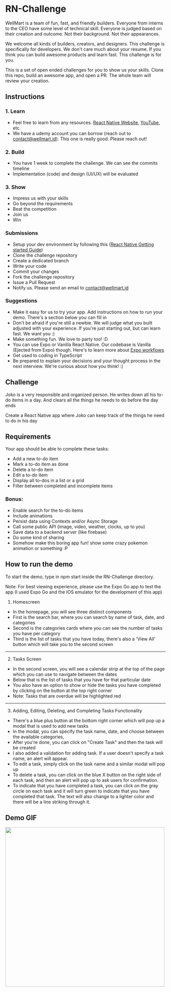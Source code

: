# RN-Challenge
WellMart is a team of fun, fast, and friendly builders. Everyone from interns to the CEO have some level of technical skill. Everyone is judged based on their creation and outcome. Not their background. Not their appearances.

We welcome all kinds of builders, creators, and designers. This challenge is specifically for developers. We don't care much about your resume. If you think you can build awesome products and learn fast. This challenge is for you.

This is a set of open ended challenges for you to show us your skills. Clone this repo, build an awesome app, and open a PR. The whole team will review your creation.

## Instructions
### 1. Learn
- Feel free to learn from any resources. [React Native Website](https://reactnative.dev), [YouTube](https://www.youtube.com/results?search_query=react+native+tutorial), etc. 
- We have a udemy account you can borrow (reach out to contact@wellmart.id). This one is really good. Please reach out!

### 2. Build
- You have 1 week to complete the challenge. We can see the commits timeline
- Implementation (code) and design (UI/UX) will be evaluated

### 3. Show
- Impress us with your skills
- Go beyond the requirements
- Beat the competition
- Join us
- Win

### Submissions
- Setup your dev environment by following this ([React Native Getting started Guide](https://reactnative.dev/docs/getting-started))
- Clone the challenge repository
- Create a dedicated branch
- Write your code
- Commit your changes
- Fork the challenge repository
- Issue a Pull Request
- Notify us. Please send an email to contact@wellmart.id

### Suggestions
- Make it easy for us to try your app. Add instructions on how to run your demo. There's a section below you can fill in
- Don't be afraid if you're still a newbie. We will judge what you built adjusted with your experience. If you're just starting out, but can learn fast. We want you :)
- Make something fun. We love to party too! :D
- You can use Expo or Vanilla React Native. Our codebase is Vanilla (Ejected from Expo) though. Here's to learn more about [Expo workflows](https://docs.expo.io/introduction/managed-vs-bare/)
- Get used to coding in TypeScript
- Be prepared to explain your decisions and your thought process in the next interview. We're curious about how you think! :)

## Challenge
Joko is a very responsible and organized person. He writes down all his to-do items in a day. And clears all the things he needs to do before the day ends

Create a React Native app where Joko can keep track of the things he need to do in his day

## Requirements
Your app should be able to complete these tasks:
- Add a new to-do item
- Mark a to-do item as done
- Delete a to-do item
- Edit a to-do item
- Display all to-dos in a list or a grid
- Filter between completed and incomplete items

### Bonus:
- Enable search for the to-do items
- Include animations
- Persist data using Contexts and/or Async Storage
- Call some public API (image, video, weather, clocks, up to you)
- Save data to a backend server (like firebase)
- Do some kind of sharing
- Somehow make this boring app fun! show some crazy pokemon animation or something :P

## How to run the demo

To start the demo, type in npm start inside the RN-Challenge directory. 

Note: For best viewing experience, please use the Expo Go app to test the app (I used Expo Go and the IOS emulator for the development of this app)

1. Homescreen
- In the homepage, you will see three distinct components
- First is the search bar, where you can search by name of task, date, and categories
- Second is the categories cards where you can see the number of tasks you have per category
- Third is the list of tasks that you have today, there's also a 'View All' button which will take you to the second screen
- -----------------------------------------
2. Tasks Screen
- In the second screen, you will see a calendar strip at the top of the page which you can use to navigate between the dates
- Below that is the list of tasks that you have for that particular date
- You also have an option to show or hide the tasks you have completed by clicking on the button at the top right corner
- Note: Tasks that are overdue will be highlighted red
- -----------------------------------------
3. Adding, Editing, Deleting, and Completing Tasks Functionality
- There's a blue plus button at the bottom right corner which will pop up a modal that is used to add new tasks
- In the modal, you can specify the task name, date, and choose between the available categories,
- After you're done, you can click on "Create Task" and then the task will be created
- I also added a validation for adding task. If a user doesn't specify a task name, an alert will appear.
- To edit a task, simply click on the task name and a similar modal will pop up
- To delete a task, you can click on the blue X button on the right side of each task, and then an alert will pop up to ask users for confirmation.
- To indicate that you have completed a task, you can click on the gray circle on each task and it will turn green to indicate that you have completed that task. The text will also change to a lighter color and there will be a line striking through it.

## Demo GIF
<img src="https://j.gifs.com/JyJwm9.gif" height="500"/>

